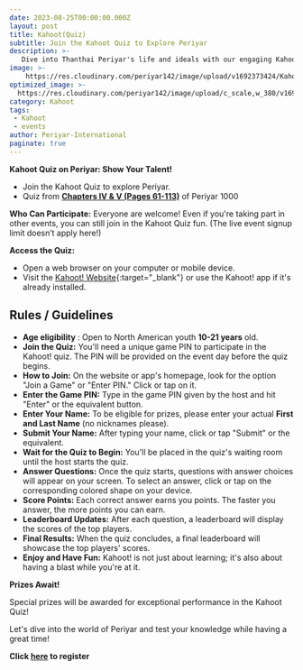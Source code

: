 ```yaml
---
date: 2023-08-25T00:00:00.000Z
layout: post
title: Kahoot(Quiz)
subtitle: Join the Kahoot Quiz to Explore Periyar
description: >-
   Dive into Thanthai Periyar's life and ideals with our engaging Kahoot Quiz journey.
image: >-
    https://res.cloudinary.com/periyar142/image/upload/v1692373424/Kahoot_xw1old.jpg
optimized_image: >-
  https://res.cloudinary.com/periyar142/image/upload/c_scale,w_380/v1692373424/Kahoot_xw1old.jpg
category: Kahoot
tags:
 - Kahoot
 - events
author: Periyar-International
paginate: true
---
```


**Kahoot Quiz on Periyar: Show Your Talent!**

 - Join the Kahoot Quiz to explore Periyar.  
 - Quiz from [**Chapters IV & V (Pages 61-113)**](\assets\files\Periyar-Quiz.pdf) of Periyar 1000

**Who Can Participate:** Everyone are welcome! Even if you're taking part in other events, you can still join in the Kahoot Quiz fun. (The live event signup limit doesn’t apply here!)

**Access the Quiz:**

- Open a web browser on your computer or mobile device.
- Visit the [Kahoot! Website](https://www.kahoot.com){:target="_blank"} or use the Kahoot! app if it's already installed.

## Rules / Guidelines
- **Age eligibility** : Open to North American youth **10-21 years** old.
- **Join the Quiz:** You'll need a unique game PIN to participate in the Kahoot! quiz. The PIN will be provided on the event day before the quiz begins.
- **How to Join:** On the website or app's homepage, look for the option "Join a Game" or "Enter PIN." Click or tap on it.
- **Enter the Game PIN:** Type in the game PIN given by the host and hit "Enter" or the equivalent button.
- **Enter Your Name:** To be eligible for prizes, please enter your actual **First and Last Name** (no nicknames please).
- **Submit Your Name:** After typing your name, click or tap "Submit" or the equivalent.
- **Wait for the Quiz to Begin:** You'll be placed in the quiz's waiting room until the host starts the quiz.
- **Answer Questions:** Once the quiz starts, questions with answer choices will appear on your screen. To select an answer, click or tap on the corresponding colored shape on your device.
- **Score Points:** Each correct answer earns you points. The faster you answer, the more points you can earn.
- **Leaderboard Updates:** After each question, a leaderboard will display the scores of the top players.
- **Final Results:** When the quiz concludes, a final leaderboard will showcase the top players' scores.
- **Enjoy and Have Fun:** Kahoot! is not just about learning; it's also about having a blast while you're at it.

**Prizes Await!**

Special prizes will be awarded for exceptional performance in the Kahoot Quiz!

Let's dive into the world of Periyar and test your knowledge while having a great time!

**Click [here](/register/) to register**